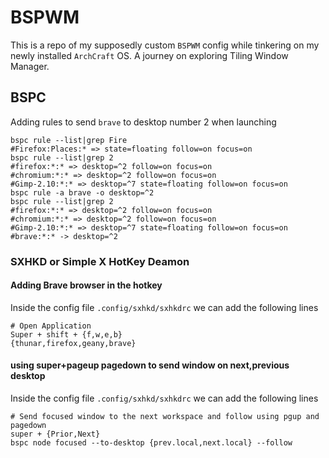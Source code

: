 # BSPWM
This is a repo of my supposedly custom `BSPWM` config while tinkering on my newly installed `ArchCraft` OS.
A journey on exploring Tiling Window Manager.
## BSPC
Adding rules to send `brave` to desktop number 2 when launching
```shell
bspc rule --list|grep Fire
#Firefox:Places:* => state=floating follow=on focus=on
bspc rule --list|grep 2
#firefox:*:* => desktop=^2 follow=on focus=on
#chromium:*:* => desktop=^2 follow=on focus=on
#Gimp-2.10:*:* => desktop=^7 state=floating follow=on focus=on
bspc rule -a brave -o desktop=^2
bspc rule --list|grep 2
#firefox:*:* => desktop=^2 follow=on focus=on
#chromium:*:* => desktop=^2 follow=on focus=on
#Gimp-2.10:*:* => desktop=^7 state=floating follow=on focus=on
#brave:*:* -> desktop=^2
``` 
### SXHKD or Simple X HotKey Deamon

#### Adding Brave browser in the hotkey

Inside the config file `.config/sxhkd/sxhkdrc` we can add the following lines
```shell
# Open Application
Super + shift + {f,w,e,b}
{thunar,firefox,geany,brave}
```

#### using super+pageup pagedown to send window on next,previous desktop

Inside the config file `.config/sxhkd/sxhkdrc` we can add the following lines
```shell
# Send focused window to the next workspace and follow using pgup and pagedown
super + {Prior,Next}
bspc node focused --to-desktop {prev.local,next.local} --follow
```
